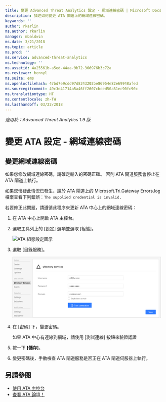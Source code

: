 ```yaml
---
title: 變更 Advanced Threat Analytics 設定 - 網域連線密碼 | Microsoft Docs
description: 描述如何變更 ATA 閘道上的網域連線密碼。
keywords: ''
author: rkarlin
ms.author: rkarlin
manager: mbaldwin
ms.date: 3/21/2018
ms.topic: article
ms.prod: ''
ms.service: advanced-threat-analytics
ms.technology: ''
ms.assetid: 4a25561b-a5ed-44aa-9b72-366976b3c72a
ms.reviewer: bennyl
ms.suite: ems
ms.openlocfilehash: 47bd7e9cdd97d8343202be86954e82e69948afed
ms.sourcegitcommit: 49c3e41714a5a46ff2607cbced50a31ec90fc90c
ms.translationtype: HT
ms.contentlocale: zh-TW
ms.lasthandoff: 03/22/2018
---
```

*適用於：Advanced Threat Analytics 1.9 版*



# <a name="change-ata-configuration---domain-connectivity-password"></a>變更 ATA 設定 - 網域連線密碼



## <a name="change-the-domain-connectivity-password"></a>變更網域連線密碼
如果您修改網域連線密碼，請確定輸入的密碼正確。 否則 ATA 閘道服務會停止在 ATA 閘道上執行。

如果您懷疑此情況已發生，請於 ATA 閘道上的 Microsoft.Tri.Gateway Errors.log 檔案查看下列錯誤︰`The supplied credential is invalid.`

若要修正此問題，請遵循此程序來更新 ATA 中心上的網域連線密碼︰

1.  在 ATA 中心上開啟 ATA 主控台。

2.  選取工具列上的 [設定] 選項並選取 [組態]。

    ![ATA 組態設定圖示](media/ATA-config-icon.png)

3.  選取 [目錄服務]。

    ![ATA 閘道變更密碼影像](media/ATA-GW-change-DC-password.png)

4.  在 [密碼] 下，變更密碼。

    如果 ATA 中心有連線到網域，請使用 [測試連線] 按鈕來驗證認證

5.  按一下 **[儲存]**。

6.  變更密碼後，手動檢查 ATA 閘道服務是否正在 ATA 閘道伺服器上執行。



## <a name="see-also"></a>另請參閱
- [使用 ATA 主控台](working-with-ata-console.md)
- [查看 ATA 論壇！](https://social.technet.microsoft.com/Forums/security/home?forum=mata)
